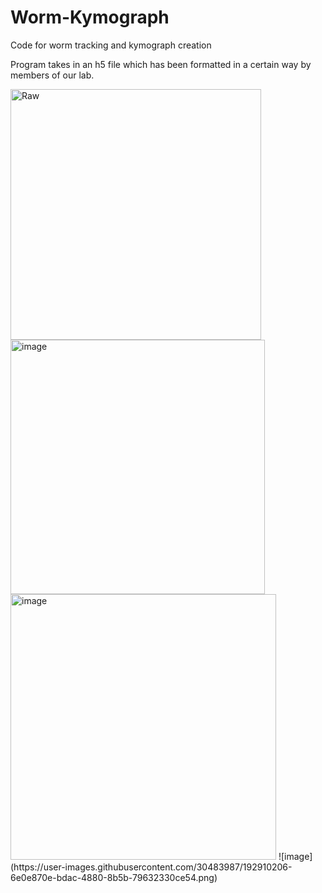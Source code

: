 # Worm-Kymograph
Code for worm tracking and kymograph creation

Program takes in an h5 file which has been formatted in a certain way by members of our lab. 

<img width="401" alt="Raw" src="https://user-images.githubusercontent.com/30483987/192909816-822a8e1b-ef41-45b6-95be-42620a8c1aef.png">
<img width="407" alt="image" src="https://user-images.githubusercontent.com/30483987/192910356-ea4d30c4-1548-4ad2-b3db-ffc96879e564.png">
<img width="425" alt="image" src="https://user-images.githubusercontent.com/30483987/192910031-055c2b35-1328-4c10-aabf-fd4bf8c64905.png">
![image](https://user-images.githubusercontent.com/30483987/192910206-6e0e870e-bdac-4880-8b5b-79632330ce54.png)

